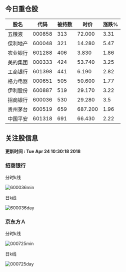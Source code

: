 
## 今日重仓股 

|股名|代码|被持数|时价|涨跌%|
|---|---|---|---|---|
|五粮液|000858|313|72.000|3.31|
|保利地产|600048|321|14.280|5.47|
|农业银行|601288|406|3.830|1.86|
|美的集团|000333|424|53.740|3.25|
|工商银行|601398|441|6.190|2.82|
|格力电器|000651|505|50.600|1.77|
|伊利股份|600887|519|29.170|3.22|
|招商银行|600036|530|29.280|3.5|
|贵州茅台|600519|659|687.200|1.96|
|中国平安|601318|691|66.430|2.22|

## 关注股信息
**更新时间 : Tue Apr 24 10:30:18 2018**
### 招商银行 
分时k线

![600036min](http://image.sinajs.cn/newchart/min/n/sh600036.gif)

日k线

![600036day](http://image.sinajs.cn/newchart/daily/n/sh600036.gif)

### 京东方Ａ 
分时k线

![000725min](http://image.sinajs.cn/newchart/min/n/sz000725.gif)

日k线

![000725day](http://image.sinajs.cn/newchart/daily/n/sz000725.gif)
